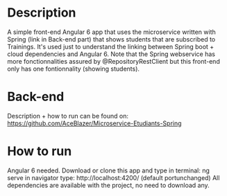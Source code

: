 # Description
A simple front-end Angular 6 app that uses the microservice written with Spring (link in Back-end part) that shows students that are subscribed to Trainings. 
It's used just to understand the linking between Spring boot + cloud dependencies and Angular 6.
Note that the Spring webservice has more fonctionnalities assured by @RepositoryRestClient but this front-end only has one fontionnality (showing students). 

# Back-end
Description + how to run can be found on: https://github.com/AceBlazer/Microservice-Etudiants-Spring

# How to run 
Angular 6 needed.
Download or clone this app and type in terminal: ng serve
in navigator type: http://localhost:4200/ (default portunchanged)
All dependencies are available with the project, no need to download any.
